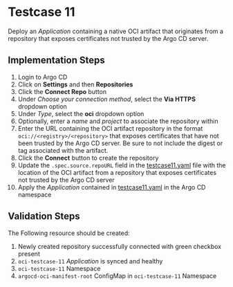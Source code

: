 # Testcase 11

Deploy an _Application_ containing a native OCI artifact that originates from a repository that exposes certificates not trusted by the Argo CD server.

## Implementation Steps

1. Login to Argo CD
2. Click on **Settings** and then **Repositories**
3. Click the **Connect Repo** button
4. Under _Choose your connection method_, select the **Via HTTPS** dropdown option
5. Under _Type_, select the **oci** dropdown option
6. Optionally, enter a _name_ and _project_ to associate the repository within
7. Enter the URL containing the OCI artifact repository in the format `oci://<registry>/<repository>` that exposes certificates that have not been trusted by the Argo CD server. Be sure to not include the digest or tag associated with the artifact.
8. Click the **Connect** button to create the repository
9. Update the `.spec.source.repoURL` field in the [testcase11.yaml](../applications/testcase12.yaml) file with the location of the OCI artifact from a repository that exposes certificates not trusted by the Argo CD server
10. Apply the _Application_ contained in [testcase11.yaml](../applications/testcase11.yaml) in the Argo CD namespace

## Validation Steps

The Following resource should be created:

1. Newly created repository successfully connected with green checkbox present
2. `oci-testcase-11` _Application_ is synced and healthy
3. `oci-testcase-11` Namespace
4. `argocd-oci-manifest-root` ConfigMap in `oci-testcase-11` Namespace
